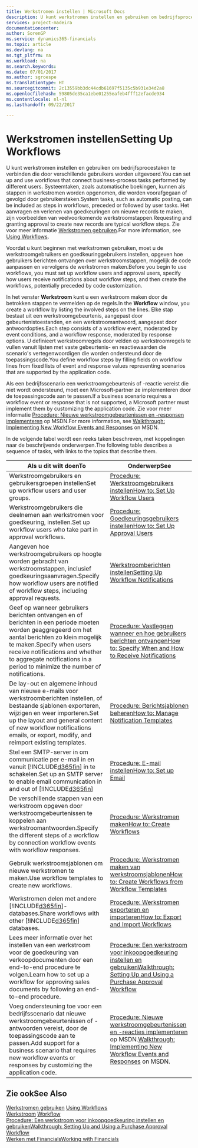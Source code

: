 ```yaml
---
title: Werkstromen instellen | Microsoft Docs
description: U kunt werkstromen instellen en gebruiken om bedrijfsprocestaken te verbinden die door verschillende gebruikers worden uitgevoerd. Systeemtaken, zoals automatische boekingen, kunnen als stappen in werkstromen worden opgenomen, die worden voorafgegaan of gevolgd door gebruikerstaken. Het aanvragen en verlenen van goedkeuringen om nieuwe records te maken, zijn voorbeelden van veelvoorkomende werkstroomstappen.
services: project-madeira
documentationcenter: 
author: SorenGP
ms.service: dynamics365-financials
ms.topic: article
ms.devlang: na
ms.tgt_pltfrm: na
ms.workload: na
ms.search.keywords: 
ms.date: 07/01/2017
ms.author: sgroespe
ms.translationtype: HT
ms.sourcegitcommit: 2c13559bb3dc44cdb61697f5135c5b931e34d2a8
ms.openlocfilehash: 59805de35ca1ebe01255eafeb4fff12efacde934
ms.contentlocale: nl-nl
ms.lasthandoff: 09/22/2017

---
```

# <a name="setting-up-workflows"></a><span data-ttu-id="5b39b-105">Werkstromen instellen</span><span class="sxs-lookup"><span data-stu-id="5b39b-105">Setting Up Workflows</span></span>
<span data-ttu-id="5b39b-106">U kunt werkstromen instellen en gebruiken om bedrijfsprocestaken te verbinden die door verschillende gebruikers worden uitgevoerd.</span><span class="sxs-lookup"><span data-stu-id="5b39b-106">You can set up and use workflows that connect business-process tasks performed by different users.</span></span> <span data-ttu-id="5b39b-107">Systeemtaken, zoals automatische boekingen, kunnen als stappen in werkstromen worden opgenomen, die worden voorafgegaan of gevolgd door gebruikerstaken.</span><span class="sxs-lookup"><span data-stu-id="5b39b-107">System tasks, such as automatic posting, can be included as steps in workflows, preceded or followed by user tasks.</span></span> <span data-ttu-id="5b39b-108">Het aanvragen en verlenen van goedkeuringen om nieuwe records te maken, zijn voorbeelden van veelvoorkomende werkstroomstappen.</span><span class="sxs-lookup"><span data-stu-id="5b39b-108">Requesting and granting approval to create new records are typical workflow steps.</span></span> <span data-ttu-id="5b39b-109">Zie voor meer informatie [Werkstromen gebruiken](across-use-workflows.md).</span><span class="sxs-lookup"><span data-stu-id="5b39b-109">For more information, see [Using Workflows](across-use-workflows.md).</span></span>  

 <span data-ttu-id="5b39b-110">Voordat u kunt beginnen met werkstromen gebruiken, moet u de werkstroomgebruikers en goedkeuringgebruikers instellen, opgeven hoe gebruikers berichten ontvangen over werkstroomstappen, mogelijk de code aanpassen en vervolgens de werkstromen maken.</span><span class="sxs-lookup"><span data-stu-id="5b39b-110">Before you begin to use workflows, you must set up workflow users and approval users, specify how users receive notifications about workflow steps, and then create the workflows, potentially preceded by code customization.</span></span>  

 <span data-ttu-id="5b39b-111">In het venster **Werkstroom** kunt u een werkstroom maken door de betrokken stappen te vermelden op de regels.</span><span class="sxs-lookup"><span data-stu-id="5b39b-111">In the **Workflow** window, you create a workflow by listing the involved steps on the lines.</span></span> <span data-ttu-id="5b39b-112">Elke stap bestaat uit een werkstroomgebeurtenis, aangepast door gebeurtenistoestanden, en een werkstroomantwoord, aangepast door antwoordopties.</span><span class="sxs-lookup"><span data-stu-id="5b39b-112">Each step consists of a workflow event, moderated by event conditions, and a workflow response, moderated by response options.</span></span> <span data-ttu-id="5b39b-113">U definieert werkstroomregels door velden op werkstroomregels te vullen vanuit lijsten met vaste gebeurtenis- en reactiewaarden die scenario's vertegenwoordigen die worden ondersteund door de toepassingscode.</span><span class="sxs-lookup"><span data-stu-id="5b39b-113">You define workflow steps by filling fields on workflow lines from fixed lists of event and response values representing scenarios that are supported by the application code.</span></span>  

 <span data-ttu-id="5b39b-114">Als een bedrijfsscenario een werkstroomgebeurtenis of -reactie vereist die niet wordt ondersteund, moet een Microsoft-partner ze implementeren door de toepassingscode aan te passen.</span><span class="sxs-lookup"><span data-stu-id="5b39b-114">If a business scenario requires a workflow event or response that is not supported, a Microsoft partner must implement them by customizing the application code.</span></span> <span data-ttu-id="5b39b-115">Zie voor meer informatie [Procedure: Nieuwe werkstroomgebeurtenissen en -responsen implementeren](https://msdn.microsoft.com/en-us/library/mt574349.aspx) op MSDN.</span><span class="sxs-lookup"><span data-stu-id="5b39b-115">For more information, see [Walkthrough: Implementing New Workflow Events and Responses](https://msdn.microsoft.com/en-us/library/mt574349.aspx) on MSDN.</span></span>

 <span data-ttu-id="5b39b-116">In de volgende tabel wordt een reeks taken beschreven, met koppelingen naar de beschrijvende onderwerpen.</span><span class="sxs-lookup"><span data-stu-id="5b39b-116">The following table describes a sequence of tasks, with links to the topics that describe them.</span></span>  

|<span data-ttu-id="5b39b-117">**Als u dit wilt doen**</span><span class="sxs-lookup"><span data-stu-id="5b39b-117">**To**</span></span>|<span data-ttu-id="5b39b-118">**Onderwerp**</span><span class="sxs-lookup"><span data-stu-id="5b39b-118">**See**</span></span>|  
|------------|-------------|  
|<span data-ttu-id="5b39b-119">Werkstroomgebruikers en gebruikersgroepen instellen</span><span class="sxs-lookup"><span data-stu-id="5b39b-119">Set up workflow users and user groups.</span></span>|[<span data-ttu-id="5b39b-120">Procedure: Werkstroomgebruikers instellen</span><span class="sxs-lookup"><span data-stu-id="5b39b-120">How to: Set Up Workflow Users</span></span>](across-how-to-set-up-workflow-users.md)|  
|<span data-ttu-id="5b39b-121">Werkstroomgebruikers die deelnemen aan werkstromen voor goedkeuring, instellen.</span><span class="sxs-lookup"><span data-stu-id="5b39b-121">Set up workflow users who take part in approval workflows.</span></span>|[<span data-ttu-id="5b39b-122">Procedure: Goedkeuringsgebruikers instellen</span><span class="sxs-lookup"><span data-stu-id="5b39b-122">How to: Set Up Approval Users</span></span>](across-how-to-set-up-approval-users.md)|  
|<span data-ttu-id="5b39b-123">Aangeven hoe werkstroomgebruikers op hoogte worden gebracht van werkstroomstappen, inclusief goedkeuringsaanvragen.</span><span class="sxs-lookup"><span data-stu-id="5b39b-123">Specify how workflow users are notified of workflow steps, including approval requests.</span></span>|[<span data-ttu-id="5b39b-124">Werkstroomberichten instellen</span><span class="sxs-lookup"><span data-stu-id="5b39b-124">Setting Up Workflow Notifications</span></span>](across-setting-up-workflow-notifications.md)|  
|<span data-ttu-id="5b39b-125">Geef op wanneer gebruikers berichten ontvangen en of berichten in een periode moeten worden geaggregeerd om het aantal berichten zo klein mogelijk te maken.</span><span class="sxs-lookup"><span data-stu-id="5b39b-125">Specify when users receive notifications and whether to aggregate notifications in a period to minimize the number of notifications.</span></span>|[<span data-ttu-id="5b39b-126">Procedure: Vastleggen wanneer en hoe gebruikers berichten ontvangen</span><span class="sxs-lookup"><span data-stu-id="5b39b-126">How to: Specify When and How to Receive Notifications</span></span>](across-how-to-specify-when-and-how-to-receive-notifications.md)|  
|<span data-ttu-id="5b39b-127">De lay-out en algemene inhoud van nieuwe e-mails voor werkstroomberichten instellen, of bestaande sjablonen exporteren, wijzigen en weer importeren.</span><span class="sxs-lookup"><span data-stu-id="5b39b-127">Set up the layout and general content of new workflow notifications emails, or export, modify, and reimport existing templates.</span></span>|[<span data-ttu-id="5b39b-128">Procedure: Berichtsjablonen beheren</span><span class="sxs-lookup"><span data-stu-id="5b39b-128">How to: Manage Notification Templates</span></span>](across-how-to-manage-notification-templates.md)|  
|<span data-ttu-id="5b39b-129">Stel een SMTP-server in om communicatie per e-mail in en vanuit [!INCLUDE[d365fin](includes/d365fin_md.md)] in te schakelen.</span><span class="sxs-lookup"><span data-stu-id="5b39b-129">Set up an SMTP server to enable email communication in and out of [!INCLUDE[d365fin](includes/d365fin_md.md)]</span></span>|[<span data-ttu-id="5b39b-130">Procedure: E-mail instellen</span><span class="sxs-lookup"><span data-stu-id="5b39b-130">How to: Set up Email</span></span>](madeira-how-setup-email.md)|
|<span data-ttu-id="5b39b-131">De verschillende stappen van een werkstroom opgeven door werkstroomgebeurtenissen te koppelen aan werkstroomantwoorden.</span><span class="sxs-lookup"><span data-stu-id="5b39b-131">Specify the different steps of a workflow by connection workflow events with workflow responses.</span></span>|[<span data-ttu-id="5b39b-132">Procedure: Werkstromen maken</span><span class="sxs-lookup"><span data-stu-id="5b39b-132">How to: Create Workflows</span></span>](across-how-to-create-workflows.md)|  
|<span data-ttu-id="5b39b-133">Gebruik werkstroomsjablonen om nieuwe werkstromen te maken.</span><span class="sxs-lookup"><span data-stu-id="5b39b-133">Use workflow templates to create new workflows.</span></span>|[<span data-ttu-id="5b39b-134">Procedure: Werkstromen maken van werkstroomsjablonen</span><span class="sxs-lookup"><span data-stu-id="5b39b-134">How to: Create Workflows from Workflow Templates</span></span>](across-how-to-create-workflows-from-workflow-templates.md)|  
|<span data-ttu-id="5b39b-135">Werkstromen delen met andere [!INCLUDE[d365fin](includes/d365fin_md.md)]-databases.</span><span class="sxs-lookup"><span data-stu-id="5b39b-135">Share workflows with other [!INCLUDE[d365fin](includes/d365fin_md.md)] databases.</span></span>|[<span data-ttu-id="5b39b-136">Procedure: Werkstromen exporteren en importeren</span><span class="sxs-lookup"><span data-stu-id="5b39b-136">How to: Export and Import Workflows</span></span>](across-how-to-export-and-import-workflows.md)|  
|<span data-ttu-id="5b39b-137">Lees meer informatie over het instellen van een werkstroom voor de goedkeuring van verkoopdocumenten door een end-to-end procedure te volgen.</span><span class="sxs-lookup"><span data-stu-id="5b39b-137">Learn how to set up a workflow for approving sales documents by following an end-to-end procedure.</span></span>|[<span data-ttu-id="5b39b-138">Procedure: Een werkstroom voor inkoopgoedkeuring instellen en gebruiken</span><span class="sxs-lookup"><span data-stu-id="5b39b-138">Walkthrough: Setting Up and Using a Purchase Approval Workflow</span></span>](walkthrough-setting-up-and-using-a-purchase-approval-workflow.md)|  
|<span data-ttu-id="5b39b-139">Voeg ondersteuning toe voor een bedrijfsscenario dat nieuwe werkstroomgebeurtenissen of -antwoorden vereist, door de toepassingscode aan te passen.</span><span class="sxs-lookup"><span data-stu-id="5b39b-139">Add support for a business scenario that requires new workflow events or responses by customizing the application code.</span></span>|<span data-ttu-id="5b39b-140">[Procedure: Nieuwe werkstroomgebeurtenissen en -reacties implementeren](https://msdn.microsoft.com/en-us/library/mt574349.aspx) op MSDN.</span><span class="sxs-lookup"><span data-stu-id="5b39b-140">[Walkthrough: Implementing New Workflow Events and Responses](https://msdn.microsoft.com/en-us/library/mt574349.aspx) on MSDN.</span></span>|  

## <a name="see-also"></a><span data-ttu-id="5b39b-141">Zie ook</span><span class="sxs-lookup"><span data-stu-id="5b39b-141">See Also</span></span>  
 <span data-ttu-id="5b39b-142">[Werkstromen gebruiken](across-use-workflows.md) </span><span class="sxs-lookup"><span data-stu-id="5b39b-142">[Using Workflows](across-use-workflows.md) </span></span>  
 <span data-ttu-id="5b39b-143">[Werkstroom](across-workflow.md) </span><span class="sxs-lookup"><span data-stu-id="5b39b-143">[Workflow](across-workflow.md) </span></span>  
 [<span data-ttu-id="5b39b-144">Procedure: Een werkstroom voor inkoopgoedkeuring instellen en gebruiken</span><span class="sxs-lookup"><span data-stu-id="5b39b-144">Walkthrough: Setting Up and Using a Purchase Approval Workflow</span></span>](walkthrough-setting-up-and-using-a-purchase-approval-workflow.md)  
 [<span data-ttu-id="5b39b-145">Werken met Financials</span><span class="sxs-lookup"><span data-stu-id="5b39b-145">Working with Financials</span></span>](ui-work-product.md)

